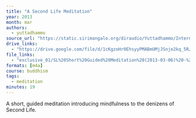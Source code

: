 ```yaml
---
title: "A Second Life Meditation"
year: 2013
month: mar
authors:
  - yuttadhammo
source_url: "https://static.sirimangalo.org/diraudio/Yuttadhammo/Internet/130306_SLGuidedAndQuestions.mp3"
drive_links:
  - "https://drive.google.com/file/d/1cKgzoHr0EhsyyPMABmUMjJSnje2kq_5R/view?usp=drivesdk"
file_links:
  - "exclusive_01/SL%20Short%20Guided%20Meditation%20(2013-03-06)%20-%20Yuttadhammo.m4a"
formats: [m4a]
course: buddhism
tags:
  - meditation
minutes: 19
---
```


A short, guided meditation introducing mindfulness to the denizens of Second Life.

